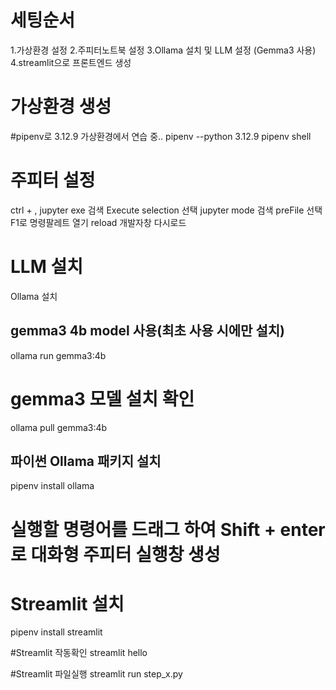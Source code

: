 # 세팅순서
1.가상환경 설정
2.주피터노트북 설정
3.Ollama 설치 및 LLM 설정 (Gemma3 사용)
4.streamlit으로 프론트엔드 생성 

# 가상환경 생성
#pipenv로 3.12.9 가상환경에서 연습 중..
pipenv --python 3.12.9
pipenv shell

# 주피터 설정
ctrl + , 
jupyter exe 검색
Execute selection 선택
jupyter mode 검색
preFile 선택
F1로 명령팔레트 열기
reload 개발자창 다시로드 

# LLM 설치
Ollama 설치
## gemma3 4b model 사용(최초 사용 시에만 설치)
ollama run gemma3:4b
# gemma3 모델 설치 확인
ollama pull gemma3:4b
## 파이썬 Ollama 패키지 설치
pipenv install ollama

# 실행할 명령어를 드래그 하여 Shift + enter로 대화형 주피터 실행창 생성


# Streamlit 설치
pipenv install streamlit


#Streamlit 작동확인
streamlit hello

#Streamlit 파일실행
streamlit run step_x.py